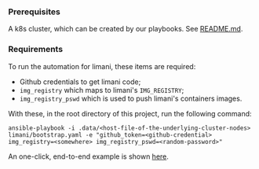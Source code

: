 ### Prerequisites
A k8s cluster, which can be created by our playbooks. See [README.md](../README.md).

### Requirements
To run the automation for limani, these items are required:
- Github credentials to get limani code;
- `img_registry` which maps to limani's `IMG_REGISTRY`;
- `img_registry_pswd` which is used to push limani's containers images.

With these, in the root directory of this project, run the following command:
```shell
ansible-playbook -i .data/<host-file-of-the-underlying-cluster-nodes> limani/bootstrap.yaml -e "github_token=<github-credential> img_registry=<somewhere> img_registry_pswd=<random-password>"
```

An one-click, end-to-end example is shown [here](../all-in-one-limani.sh).
